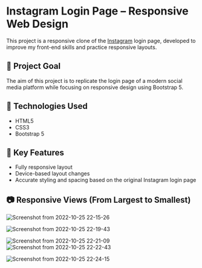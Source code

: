 # Instagram Login Page – Responsive Web Design

This project is a responsive clone of the [Instagram](https://www.instagram.com/) login page, developed to improve my front-end skills and practice responsive layouts.

## 🎯 Project Goal

The aim of this project is to replicate the login page of a modern social media platform while focusing on responsive design using Bootstrap 5.

## 🧰 Technologies Used

- HTML5  
- CSS3  
- Bootstrap 5  

## 🧩 Key Features

- Fully responsive layout  
- Device-based layout changes  
- Accurate styling and spacing based on the original Instagram login page

## 📷 Responsive Views (From Largest to Smallest)

![Screenshot from 2022-10-25 22-15-26](https://user-images.githubusercontent.com/93613471/197862230-cb96278a-efd5-4b52-b06e-cd6f4e8de31d.png)
<br>

![Screenshot from 2022-10-25 22-19-43](https://user-images.githubusercontent.com/93613471/197862858-287d68fc-c4db-4085-b5fa-bea969780dc1.png)
<br>

![Screenshot from 2022-10-25 22-21-09](https://user-images.githubusercontent.com/93613471/197863146-856ba53f-c1b7-4826-8fb5-7a45b05bca8e.png)
<br>
![Screenshot from 2022-10-25 22-22-43](https://user-images.githubusercontent.com/93613471/197863433-7d79ffcd-a1ec-48cc-8a88-d6a24cbaf074.png)
<br>

![Screenshot from 2022-10-25 22-24-15](https://user-images.githubusercontent.com/93613471/197863769-bfd90821-7ffc-4cf8-99ba-a795f67cf174.png)

